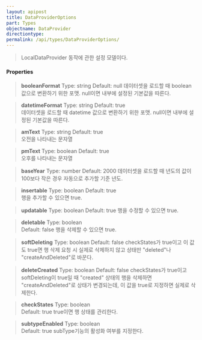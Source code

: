 ```yaml
---
layout: apipost
title: DataProviderOptions
part: Types
objectname: DataProvider
directiontype: 
permalink: /api/types/DataProviderOptions/
---
```



> LocalDataProvider 동작에 관한 설정 모델이다.

#### Properties

> **booleanFormat**
> Type: string
> Default: null
> 데이터셋을 로드할 때 boolean값으로 변환하기 위한 포맷. null이면 내부에 설정된 기본값을 따른다.

> **datetimeFormat**
> Type: string 
> Default: true    
> 데이터셋을 로드할 때 datetime 값으로 변환하기 위한 포맷. null이면 내부에 설정된 기본값을 따른다.

> **amText**
> Type: string 
> Default: true    
> 오전을 나타내는 문자열

> **pmText**
> Type: boolean 
> Default: true    
> 오후를 나타내는 문자열

> **baseYear**
> Type: number
> Default: 2000
> 데이터셋을 로드할 때 년도의 값이 100보다 작은 경우 자동으로 추가할 기준 년도.

> **insertable**
> Type: boolean 
> Default: true    
> 행을 추가할 수 있으면 true.

> **updatable**
> Type: boolean 
> Default: true 
> 행을 수정할 수 있으면 true.

> **deletable**
> Type: boolean  
> Default: false
> 행을 삭제할 수 있으면 true.

> **softDeleting** 
> Type: boolean 
> Default: false 
> checkStates가 true이고 이 값도 true면 행 삭제 요청 시 실제로 삭제하지 않고 상태만 "deleted"나 "createAndDeleted"로 바꾼다. 

> **deleteCreated** 
> Type: boolean
> Default: false
> checkStates가 true이고 softDeleting이 true일 때 "created" 상태의 행을 삭제하면 "createAndDeleted"로 상태가 변경되는데, 이 값을 true로 지정하면 실제로 삭제한다.

> **checkStates** 
> Type: boolean       
> Default: true
> true이면 행 상태를 관리한다.

> **subtypeEnabled** 
> Type: boolean       
> Default: true
> subType기능의 활성화 여부를 지정한다.
